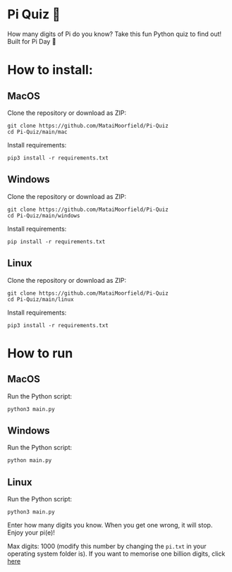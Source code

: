 # Pi Quiz 🥧
How many digits of Pi do you know? Take this fun Python quiz to find out! Built for Pi Day 🥧

# How to install:
## MacOS
Clone the repository or download as ZIP:
```
git clone https://github.com/MataiMoorfield/Pi-Quiz
cd Pi-Quiz/main/mac
```

Install requirements:
```
pip3 install -r requirements.txt
```

## Windows
Clone the repository or download as ZIP:
```
git clone https://github.com/MataiMoorfield/Pi-Quiz
cd Pi-Quiz/main/windows
```

Install requirements:
```
pip install -r requirements.txt
```
## Linux
Clone the repository or download as ZIP:
```
git clone https://github.com/MataiMoorfield/Pi-Quiz
cd Pi-Quiz/main/linux
```

Install requirements:
```
pip3 install -r requirements.txt
```
# How to run
## MacOS
Run the Python script:
```
python3 main.py
```
## Windows
Run the Python script:
```
python main.py
```

## Linux
Run the Python script:
```
python3 main.py
```

Enter how many digits you know. When you get one wrong, it will stop. Enjoy your pi(e)!

Max digits: 1000 (modify this number by changing the ```pi.txt``` in your operating system folder is). If you want to memorise one billion digits, click [here](https://stuff.mit.edu/afs/sipb/contrib/pi/pi-billion.txt)
